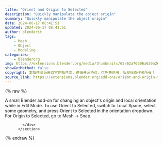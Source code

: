 ```yaml
---
title: "Orient and Origin to Selected"
description: "Quickly manipulate the object origin"
summary: "Quickly manipulate the object origin"
date: 2024-06-17 08:41:51
updated: 2024-06-17 08:41:51
author: blenderit
tags: 
    - Mesh
    - Object
    - Modeling
categories:
    - blenderorg
img: https://extensions.blender.org/media/thumbnails/62/62a70306a630a2685587a2ba421a1cc37e34b04ce5d3e63769586e30f6d6fbea_640x360.webp
showGetMethod: false
copyright: 本插件资源来自官网插件库，遵循开源协议，可免费使用，版权归原作者所有！
source_link: https://extensions.blender.org/add-ons/orient-and-origin-to-selected/
---
```


{% raw %}
<section id="about" class="mt-3">
            <div class="box style-rich-text">
              <p>A small Blender add-on for changing an object's origin and local orientation while in Edit Mode. To use Orient to Selected, switch to Local Space, select some geometry, and press Orient to Selected in the orientation dropdown. For Origin to Selected, go to Mesh -&gt; Snap.</p>

            </div>
          </section>
<div style="display: none">blenderorg</div>
{% endraw %}